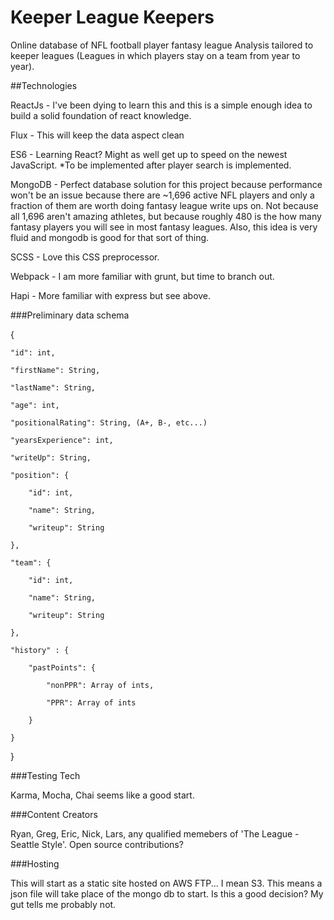# Keeper League Keepers

Online database of NFL football player fantasy league Analysis tailored to keeper leagues (Leagues in which players stay on a team from year to year).

##Technologies

ReactJs - I've been dying to learn this and this is a simple enough idea to build a solid foundation of react knowledge.

Flux - This will keep the data aspect clean

ES6 - Learning React? Might as well get up to speed on the newest JavaScript. *To be implemented after player search is implemented.

MongoDB - Perfect database solution for this project because performance won't be an issue because there are ~1,696 active NFL players and only a fraction of them are worth doing fantasy league write ups on. Not because all 1,696 aren't amazing athletes, but because roughly 480 is the how many fantasy players you will see in most fantasy leagues. Also, this idea is very fluid and mongodb is good for that sort of thing.

SCSS - Love this CSS preprocessor. 

Webpack - I am more familiar with grunt, but time to branch out.

Hapi - More familiar with express but see above.

###Preliminary data schema

{

	"id": int,

	"firstName": String,

	"lastName": String,

	"age": int,

	"positionalRating": String, (A+, B-, etc...)

	"yearsExperience": int,

	"writeUp": String,

	"position": { 

		"id": int,
		
		"name": String,
		
		"writeup": String
	
	},
	
	"team": {
	
		"id": int,
	
		"name": String,
	
		"writeup": String
	
	},
	
	"history" : {
	
		"pastPoints": {
	
			"nonPPR": Array of ints,
	
			"PPR": Array of ints
	
		}
	
	}

}

###Testing Tech

Karma, Mocha, Chai seems like a good start.

###Content Creators

Ryan, Greg, Eric, Nick, Lars, any qualified memebers of 'The League - Seattle Style'. Open source contributions?

###Hosting

This will start as a static site hosted on AWS FTP... I mean S3. This means a json file will take place of the mongo db to start. Is this a good decision? My gut tells me probably not.